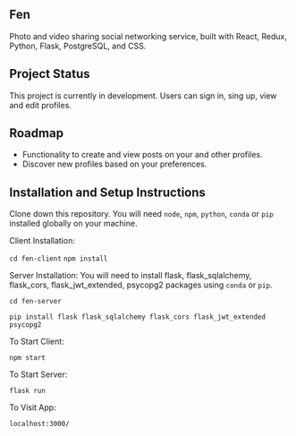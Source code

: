 ## Fen

Photo and video sharing social networking service, built with React, Redux, Python, Flask, PostgreSQL, and CSS.

## Project Status

This project is currently in development. Users can sign in, sing up, view and edit profiles.

## Roadmap

- Functionality to create and view posts on your and other profiles.
- Discover new profiles based on your preferences.

## Installation and Setup Instructions

Clone down this repository. You will need `node`, `npm`, `python`, `conda` or `pip` installed globally on your machine.

Client Installation:

`cd fen-client`
`npm install`

Server Installation:
You will need to install flask, flask_sqlalchemy, flask_cors, flask_jwt_extended, psycopg2 packages using `conda` or `pip`.

`cd fen-server`

`pip install flask flask_sqlalchemy flask_cors flask_jwt_extended psycopg2`

To Start Client:

`npm start`

To Start Server:

`flask run`

To Visit App:

`localhost:3000/`
